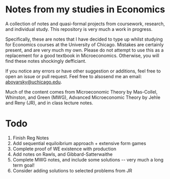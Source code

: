 # Notes from my studies in Economics

A collection of notes and quasi-formal projects from coursework, research, and individual study. This repository is very much a work in progress.  


Specifically, these are notes that I have decided to type up whilst studying for Economics courses at the University of Chicago. Mistakes are certainly present, and are very much my own. Please do not attempt to use this as a replacement for a good textbook in Microeconomics. Otherwise, you will find these notes shockingly defficiant.

If you notice any errors or have other suggestion or additions, feel free to open an issue or pull request. Feel free to alsosend me an email: aboyarsky@uchicago.edu. 

Much of the content comes from Microeconomic Theory by Mas-Collel, Whinston, and Green (MWG), Advanced Microeconomic Theory by Jehle and Reny (JR), and in class lecture notes.


# Todo
1. Finish Reg Notes
2. Add sequential equiloibrium approach + extensive form games
3. Complete proof of WE existence with production
4. Add notes on Rawls, and Gibbard-Satterwaithe
5. Complete MWG notes, and include some solutions -- very much a long term goal!
6. Consider adding solutions to selected problems from JR

